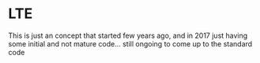 # LTE
This is just an concept that started few years ago, and in 2017 just having some initial and not mature code... still ongoing to come up to the standard code
